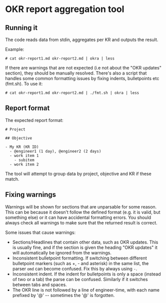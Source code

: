 OKR report aggregation tool
=======
## Running it

The code reads data from stdin, aggregates per KR and outputs the result.

Example:

```
# cat okr-report1.md okr-report2.md | okra | less
```

If there are warnings that are not expected (i.e not about the "OKR updates" section), they should be manually resolved. There's also a script that handles some common formatting issues by fixing indents, bulletpoints etc (fmt.sh). To use it:


```
# cat okr-report1.md okr-report2.md | ./fmt.sh | okra | less
```

## Report format

The expected report format:

```
# Project

## Objective

- My KR (KR ID)
  - @engineer1 (1 day), @engineer2 (2 days)
  - work item 1
    - subitem
  - work item 2
```

The tool will attempt to group data by project, objective and KR if these match.

## Fixing warnings

Warnings will be shown for sections that are unparsable for some reason. This can be because it doesn't follow the defined format (e.g. it is valid, but something else) or it can have accidental formatting errors. You should always check all warnings to make sure that the returned result is correct.

Some issues that cause warnings:

  - Sections/Headlines that contain other data, such as OKR updates. This is usually fine, and if the section is given the heading "OKR updates" it will automatically be ignored from the warnings.
  - Inconsistent bulletpoint formatting. If switching between different bulletpoint markers (such as +, - and asterisk) in the same list, the parser `omd` can become confused. Fix this by always using `-`.
  - Inconsistent indent. If the indent for bulletpoints is only a space (instead of two or a tab) the parse can be confused. Similarly if it switches between tabs and spaces.
  - The OKR line is not followed by a line of engineer-time, with each name prefixed by '@' -- sometimes the '@' is forgotten.
